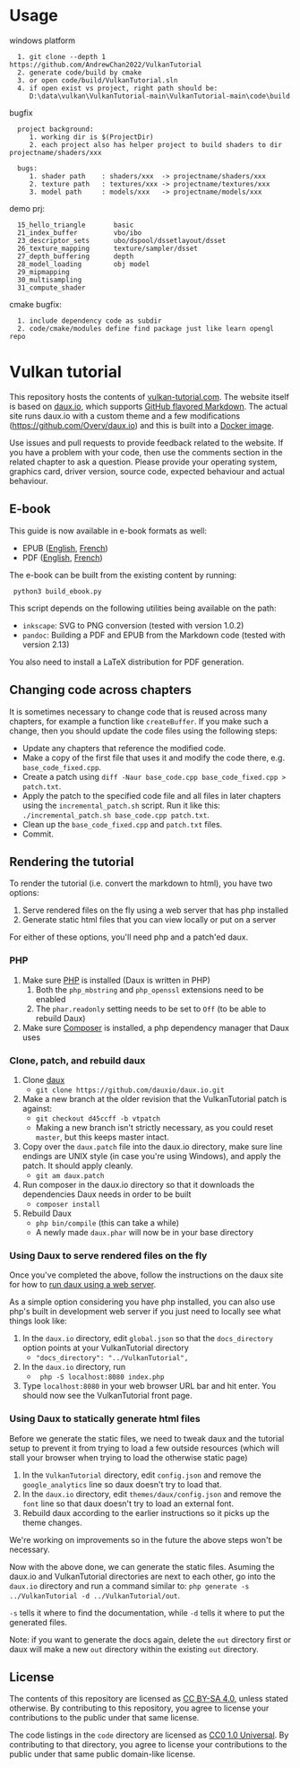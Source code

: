 
Usage
===============

windows platform

      1. git clone --depth 1 https://github.com/AndrewChan2022/VulkanTutorial
      2. generate code/build by cmake
      3. or open code/build/VulkanTutorial.sln
      4. if open exist vs project, right path should be:
         D:\data\vulkan\VulkanTutorial-main\VulkanTutorial-main\code\build

bugfix
      
      project background:
         1. working dir is $(ProjectDir) 
         2. each project also has helper project to build shaders to dir  projectname/shaders/xxx 

      bugs:
         1. shader path    : shaders/xxx  -> projectname/shaders/xxx 
         2. texture path   : textures/xxx -> projectname/textures/xxx
         3. model path     : models/xxx   -> projectname/models/xxx

demo prj:

      15_hello_triangle       basic
      21_index_buffer         vbo/ibo
      23_descriptor_sets      ubo/dspool/dssetlayout/dsset
      26_texture_mapping      texture/sampler/dsset
      27_depth_buffering      depth
      28_model_loading        obj model
      29_mipmapping
      30_multisampling
      31_compute_shader


cmake bugfix:

      1. include dependency code as subdir
      2. code/cmake/modules define find package just like learn opengl repo


Vulkan tutorial
===============

This repository hosts the contents of [vulkan-tutorial.com](https://vulkan-tutorial.com).
The website itself is based on [daux.io](https://github.com/dauxio/daux.io),
which supports [GitHub flavored Markdown](https://help.github.com/articles/basic-writing-and-formatting-syntax/).
The actual site runs daux.io with a custom theme and a few modifications (https://github.com/Overv/daux.io) and this is built into a [Docker image](https://hub.docker.com/r/overv/vulkan-tutorial).

Use issues and pull requests to provide feedback related to the website. If you
have a problem with your code, then use the comments section in the related
chapter to ask a question. Please provide your operating system, graphics card,
driver version, source code, expected behaviour and actual behaviour.

E-book
------

This guide is now available in e-book formats as well:

* EPUB ([English](https://vulkan-tutorial.com/resources/vulkan_tutorial_en.epub), [French](https://vulkan-tutorial.com/resources/vulkan_tutorial_fr.epub))
* PDF ([English](https://vulkan-tutorial.com/resources/vulkan_tutorial_en.pdf), [French](https://vulkan-tutorial.com/resources/vulkan_tutorial_fr.pdf))

The e-book can be built from the existing content by running:

     python3 build_ebook.py

This script depends on the following utilities being available on the path:

* `inkscape`: SVG to PNG conversion (tested with version 1.0.2)
* `pandoc`: Building a PDF and EPUB from the Markdown code (tested with version 2.13)

You also need to install a LaTeX distribution for PDF generation.

Changing code across chapters
-----------------------------

It is sometimes necessary to change code that is reused across many chapters,
for example a function like `createBuffer`. If you make such a change, then you
should update the code files using the following steps:

* Update any chapters that reference the modified code.
* Make a copy of the first file that uses it and modify the code there, e.g.
`base_code_fixed.cpp`.
* Create a patch using
`diff -Naur base_code.cpp base_code_fixed.cpp > patch.txt`.
* Apply the patch to the specified code file and all files in later chapters
using the `incremental_patch.sh` script. Run it like this:
`./incremental_patch.sh base_code.cpp patch.txt`.
* Clean up the `base_code_fixed.cpp` and `patch.txt` files.
* Commit.

Rendering the tutorial
-----------------------------

To render the tutorial (i.e. convert the markdown to html), you have two options:

1. Serve rendered files on the fly using a web server that has php installed
2. Generate static html files that you can view locally or put on a server

For either of these options, you'll need php and a patch'ed daux.

### PHP

1. Make sure [PHP](http://php.net/downloads.php) is installed (Daux is written
   in PHP)
    1. Both the `php_mbstring` and `php_openssl` extensions need to be enabled
    2. The `phar.readonly` setting needs to be set to `Off` (to be able to
       rebuild Daux)
2. Make sure [Composer](https://getcomposer.org/) is installed, a php dependency
   manager that Daux uses

### Clone, patch, and rebuild daux

1. Clone [daux](https://github.com/dauxio/daux.io)
    * `git clone https://github.com/dauxio/daux.io.git`
2. Make a new branch at the older revision that the VulkanTutorial patch is
   against:
    * `git checkout d45ccff -b vtpatch`
    * Making a new branch isn't strictly necessary, as you could reset `master`,
      but this keeps master intact.
3. Copy over the `daux.patch` file into the daux.io directory, make sure line
   endings are UNIX style (in case you're using Windows), and apply the patch.
   It should apply cleanly.
    * `git am daux.patch`
4. Run composer in the daux.io directory so that it downloads the dependencies
   Daux needs in order to be built
    * `composer install`
5. Rebuild Daux
    * `php bin/compile` (this can take a while)
    * A newly made `daux.phar` will now be in your base directory

### Using Daux to serve rendered files on the fly

Once you've completed the above, follow the instructions on the daux site
for how to [run daux using a web server](https://github.com/dauxio/daux.io/blob/master/README.md#running-remotely).

As a simple option considering you have php installed, you can also use php's
built in development web server if you just need to locally see what things
look like:

1. In the `daux.io` directory, edit `global.json` so that the `docs_directory`
   option points at your VulkanTutorial directory
    * `"docs_directory": "../VulkanTutorial",`
2. In the `daux.io` directory, run
    * ` php -S localhost:8080 index.php`
3. Type `localhost:8080` in your web browser URL bar and hit enter. You should
   now see the VulkanTutorial front page.

### Using Daux to statically generate html files

Before we generate the static files, we need to tweak daux and the tutorial
setup to prevent it from trying to load a few outside resources (which will
stall your browser when trying to load the otherwise static page)

1. In the `VulkanTutorial` directory, edit `config.json` and remove the
   `google_analytics` line so daux doesn't try to load that.
2. In the `daux.io` directory, edit `themes/daux/config.json` and remove the
   `font` line so that daux doesn't try to load an external font.
3. Rebuild daux according to the earlier instructions so it picks up the theme
   changes.

We're working on improvements so in the future the above steps won't be
necessary.

Now with the above done, we can generate the static files. Asuming the daux.io
and VulkanTutorial directories are next to each other, go into the `daux.io`
directory and run a command similar to:
`php generate -s ../VulkanTutorial -d ../VulkanTutorial/out`.

`-s` tells it where to find the documentation, while `-d` tells it where to put
the generated files.

Note: if you want to generate the docs again, delete the `out` directory first
or daux will make a new `out` directory within the existing `out` directory.

License
-------

The contents of this repository are licensed as [CC BY-SA 4.0](https://creativecommons.org/licenses/by-sa/4.0/),
unless stated otherwise. By contributing to this repository, you agree to license
your contributions to the public under that same license.

The code listings in the `code` directory are licensed as [CC0 1.0 Universal](https://creativecommons.org/publicdomain/zero/1.0/).
By contributing to that directory, you agree to license your contributions to
the public under that same public domain-like license.
